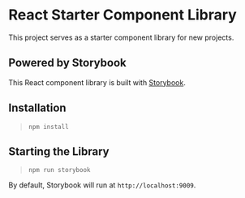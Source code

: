 # React Starter Component Library

This project serves as a starter component library for new projects.

## Powered by Storybook

This React component library is built with [Storybook](https://storybook.js.org).

## Installation

> `npm install`

## Starting the Library

> `npm run storybook`

By default, Storybook will run at `http://localhost:9009`.
